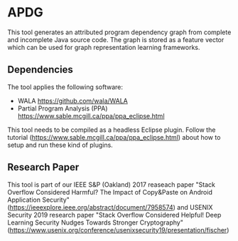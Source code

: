 # APDG
This tool generates an attributed program dependency graph from complete and incomplete Java source code. The graph is stored as a feature vector which can be used for graph representation learning frameworks.

## Dependencies

The tool applies the following software:

- WALA https://github.com/wala/WALA
- Partial Program Analysis (PPA) https://www.sable.mcgill.ca/ppa/ppa_eclipse.html

This tool needs to be compiled as a headless Eclipse plugin. Follow the tutorial (https://www.sable.mcgill.ca/ppa/ppa_eclipse.html) about how to setup and run these kind of plugins.

## Research Paper

This tool is part of our IEEE S&P (Oakland) 2017 reaseach paper "Stack Overflow Considered Harmful? The Impact of Copy&Paste on Android Application Security" (https://ieeexplore.ieee.org/abstract/document/7958574) and USENIX Security 2019 research paper "Stack Overflow Considered Helpful! Deep Learning Security Nudges Towards Stronger Cryptography" (https://www.usenix.org/conference/usenixsecurity19/presentation/fischer)
